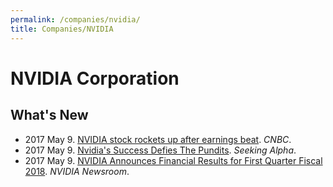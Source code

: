```yaml
---
permalink: /companies/nvidia/
title: Companies/NVIDIA
---
```

# NVIDIA Corporation

## What's New

* 2017 May 9. [NVIDIA stock rockets up after earnings beat](http://www.cnbc.com/2017/05/09/nvidia-fiscal-first-quarter-earnings-beat-expectations.html). *CNBC*.
* 2017 May 9. [Nvidia's Success Defies The Pundits](https://seekingalpha.com/article/4071422-nvidias-success-defies-pundits). *Seeking Alpha*.
* 2017 May 9. [NVIDIA Announces Financial Results for First Quarter Fiscal 2018](http://nvidianews.nvidia.com/news/nvidia-announces-financial-results-for-first-quarter-fiscal-2018). *NVIDIA Newsroom*.
